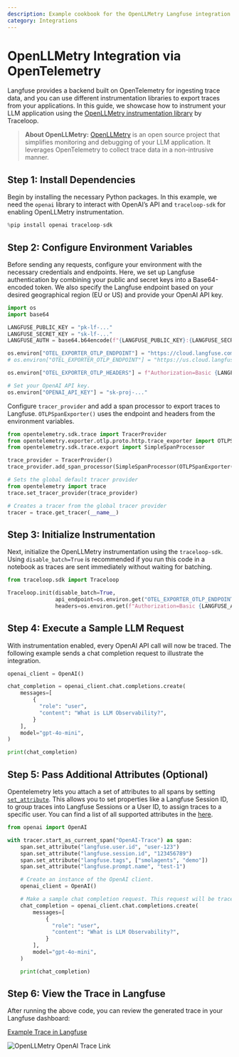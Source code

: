```yaml
---
description: Example cookbook for the OpenLLMetry Langfuse integration using OpenTelemetry.
category: Integrations
---
```


# OpenLLMetry Integration via OpenTelemetry

Langfuse provides a backend built on OpenTelemetry for ingesting trace data, and you can use different instrumentation libraries to export traces from your applications. In this guide, we showcase how to instrument your LLM application using the [OpenLLMetry instrumentation library](https://github.com/traceloop/openllmetry) by Traceloop.

> **About OpenLLMetry:** [OpenLLMetry](https://www.traceloop.com/docs/openllmetry/introduction) is an open source project that simplifies monitoring and debugging of your LLM application. It leverages OpenTelemetry to collect trace data in a non-intrusive manner.

## Step 1: Install Dependencies

Begin by installing the necessary Python packages. In this example, we need the `openai` library to interact with OpenAI’s API and `traceloop-sdk` for enabling OpenLLMetry instrumentation.

```python
%pip install openai traceloop-sdk
```

## Step 2: Configure Environment Variables

Before sending any requests, configure your environment with the necessary credentials and endpoints. Here, we set up Langfuse authentication by combining your public and secret keys into a Base64-encoded token. We also specify the Langfuse endpoint based on your desired geographical region (EU or US) and provide your OpenAI API key.

```python
import os
import base64

LANGFUSE_PUBLIC_KEY = "pk-lf-..."
LANGFUSE_SECRET_KEY = "sk-lf-..."
LANGFUSE_AUTH = base64.b64encode(f"{LANGFUSE_PUBLIC_KEY}:{LANGFUSE_SECRET_KEY}".encode()).decode()

os.environ["OTEL_EXPORTER_OTLP_ENDPOINT"] = "https://cloud.langfuse.com/api/public/otel" # 🇪🇺 EU data region
# os.environ["OTEL_EXPORTER_OTLP_ENDPOINT"] = "https://us.cloud.langfuse.com/api/public/otel" # 🇺🇸 US data region

os.environ["OTEL_EXPORTER_OTLP_HEADERS"] = f"Authorization=Basic {LANGFUSE_AUTH}"

# Set your OpenAI API key.
os.environ["OPENAI_API_KEY"] = "sk-proj-..."
```

Configure `tracer_provider` and add a span processor to export traces to Langfuse. `OTLPSpanExporter()` uses the endpoint and headers from the environment variables.

```python
from opentelemetry.sdk.trace import TracerProvider
from opentelemetry.exporter.otlp.proto.http.trace_exporter import OTLPSpanExporter
from opentelemetry.sdk.trace.export import SimpleSpanProcessor

trace_provider = TracerProvider()
trace_provider.add_span_processor(SimpleSpanProcessor(OTLPSpanExporter()))

# Sets the global default tracer provider
from opentelemetry import trace
trace.set_tracer_provider(trace_provider)

# Creates a tracer from the global tracer provider
tracer = trace.get_tracer(__name__)
```

## Step 3: Initialize Instrumentation

Next, initialize the OpenLLMetry instrumentation using the `traceloop-sdk`. Using `disable_batch=True` is recommended if you run this code in a notebook as traces are sent immediately without waiting for batching.

```python
from traceloop.sdk import Traceloop

Traceloop.init(disable_batch=True,
               api_endpoint=os.environ.get("OTEL_EXPORTER_OTLP_ENDPOINT"),
               headers=os.environ.get(f"Authorization=Basic {LANGFUSE_AUTH}"),)
```

## Step 4: Execute a Sample LLM Request

With instrumentation enabled, every OpenAI API call will now be traced. The following example sends a chat completion request to illustrate the integration.

```python
openai_client = OpenAI()

chat_completion = openai_client.chat.completions.create(
    messages=[
        {
          "role": "user",
          "content": "What is LLM Observability?",
        }
    ],
    model="gpt-4o-mini",
)

print(chat_completion)
```

## Step 5: Pass Additional Attributes (Optional)

Opentelemetry lets you attach a set of attributes to all spans by setting [`set_attribute`](https://opentelemetry.io/docs/languages/python/instrumentation/#add-attributes-to-a-span). This allows you to set properties like a Langfuse Session ID, to group traces into Langfuse Sessions or a User ID, to assign traces to a specific user. You can find a list of all supported attributes in the [here](/docs/opentelemetry/get-started#property-mapping).

```python
from openai import OpenAI

with tracer.start_as_current_span("OpenAI-Trace") as span:
    span.set_attribute("langfuse.user.id", "user-123")
    span.set_attribute("langfuse.session.id", "123456789")
    span.set_attribute("langfuse.tags", ["smolagents", "demo"])
    span.set_attribute("langfuse.prompt.name", "test-1")

    # Create an instance of the OpenAI client.
    openai_client = OpenAI()

    # Make a sample chat completion request. This request will be traced by OpenLIT and sent to Langfuse.
    chat_completion = openai_client.chat.completions.create(
        messages=[
            {
              "role": "user",
              "content": "What is LLM Observability?",
            }
        ],
        model="gpt-4o-mini",
    )

    print(chat_completion)
```

## Step 6: View the Trace in Langfuse

After running the above code, you can review the generated trace in your Langfuse dashboard:

[Example Trace in Langfuse](https://cloud.langfuse.com/project/cloramnkj0002jz088vzn1ja4/traces/e417c49b4044725e48aa0e089534fa12?timestamp=2025-02-02T22%3A04%3A04.487Z)

![OpenLLMetry OpenAI Trace Link](https://langfuse.com/images/cookbook/otel-integration-openllmetry/openllmetry-openai-trace.png)
